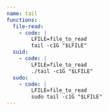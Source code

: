 ```yaml
---
name: tail
functions:
  file-read:
    - code: |
        LFILE=file_to_read
        tail -c1G "$LFILE"
  suid:
    - code: |
        LFILE=file_to_read
        ./tail -c1G "$LFILE"
  sudo:
    - code: |
        LFILE=file_to_read
        sudo tail -c1G "$LFILE"
---
```

